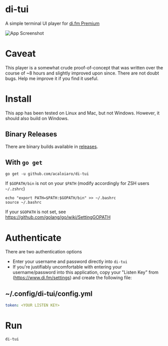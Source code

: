 # di-tui
A simple terminal UI player for [di.fm Premium](http://di.fm) 

![App Screenshot](https://user-images.githubusercontent.com/3331648/81481515-bb668400-91fe-11ea-8a7c-39e1bb76c55d.png)
# Caveat

This player is a somewhat crude proof-of-concept that was written over the course of ~8 hours and slightly improved upon since. There are not doubt bugs. Help me improve it if you find it useful. 

# Install

This app has been tested on Linux and Mac, but not Windows. However, it should also build on Windows. 

## Binary Releases

There are binary builds available in [releases](https://github.com/acaloiaro/di-tui/releases). 

## With `go get`
`go get -u github.com/acaloiaro/di-tui`

If `$GOPATH/bin` is not on your `$PATH` (modify accordingly for ZSH users `~/.zshrc`)
```
echo "export PATH=$PATH:$GOPATH/bin" >> ~/.bashrc
source ~/.bashrc
```

If your `$GOPATH` is not set, see https://github.com/golang/go/wiki/SettingGOPATH

# Authenticate

There are two authentication options 

- Enter your username and password directly into `di-tui`
- If you're justifiably uncomfortable with entering your username/password into this application, copy your "Listen Key" from (https://www.di.fm/settings) and create the following file:

## ~/.config/di-tui/config.yml 
```yml
token: <YOUR LISTEN KEY>
```


# Run

`di-tui`
